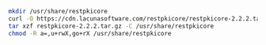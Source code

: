 ﻿```sh
mkdir /usr/share/restpkicore
curl -O https://cdn.lacunasoftware.com/restpkicore/restpkicore-2.2.2.tar.gz
tar xzf restpkicore-2.2.2.tar.gz -C /usr/share/restpkicore
chmod -R a=,u+rwX,go+rX /usr/share/restpkicore
```
